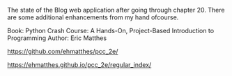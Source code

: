 The state of the Blog web application after going through chapter 20.
There are some additional enhancements from my hand ofcourse.

Book: Python Crash Course: A Hands-On, Project-Based Introduction to Programming 
Author: Eric Matthes

https://github.com/ehmatthes/pcc_2e/

https://ehmatthes.github.io/pcc_2e/regular_index/
